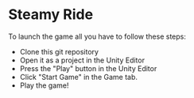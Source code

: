 # Steamy Ride
To launch the game all you have to follow these steps:
  * Clone this git repository
  * Open it as a project in the Unity Editor
  * Press the "Play" button in the Unity Editor
  * Click "Start Game" in the Game tab.
  * Play the game!
